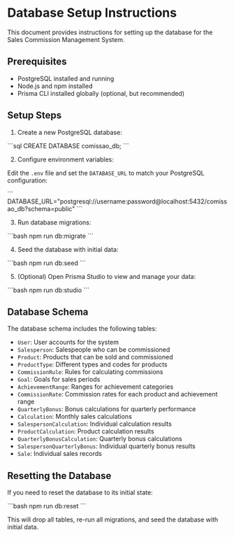 # Database Setup Instructions

This document provides instructions for setting up the database for the Sales Commission Management System.

## Prerequisites

- PostgreSQL installed and running
- Node.js and npm installed
- Prisma CLI installed globally (optional, but recommended)

## Setup Steps

1. Create a new PostgreSQL database:

\`\`\`sql
CREATE DATABASE comissao_db;
\`\`\`

2. Configure environment variables:

Edit the `.env` file and set the `DATABASE_URL` to match your PostgreSQL configuration:

\`\`\`
DATABASE_URL="postgresql://username:password@localhost:5432/comissao_db?schema=public"
\`\`\`

3. Run database migrations:

\`\`\`bash
npm run db:migrate
\`\`\`

4. Seed the database with initial data:

\`\`\`bash
npm run db:seed
\`\`\`

5. (Optional) Open Prisma Studio to view and manage your data:

\`\`\`bash
npm run db:studio
\`\`\`

## Database Schema

The database schema includes the following tables:

- `User`: User accounts for the system
- `Salesperson`: Salespeople who can be commissioned
- `Product`: Products that can be sold and commissioned
- `ProductType`: Different types and codes for products
- `CommissionRule`: Rules for calculating commissions
- `Goal`: Goals for sales periods
- `AchievementRange`: Ranges for achievement categories
- `CommissionRate`: Commission rates for each product and achievement range
- `QuarterlyBonus`: Bonus calculations for quarterly performance
- `Calculation`: Monthly sales calculations
- `SalespersonCalculation`: Individual calculation results
- `ProductCalculation`: Product calculation results
- `QuarterlyBonusCalculation`: Quarterly bonus calculations
- `SalespersonQuarterlyBonus`: Individual quarterly bonus results
- `Sale`: Individual sales records

## Resetting the Database

If you need to reset the database to its initial state:

\`\`\`bash
npm run db:reset
\`\`\`

This will drop all tables, re-run all migrations, and seed the database with initial data.
